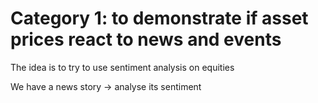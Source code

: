 # Category 1: to demonstrate if asset prices react to news and events

The idea is to try to use sentiment analysis on equities

We have a news story -> analyse its sentiment